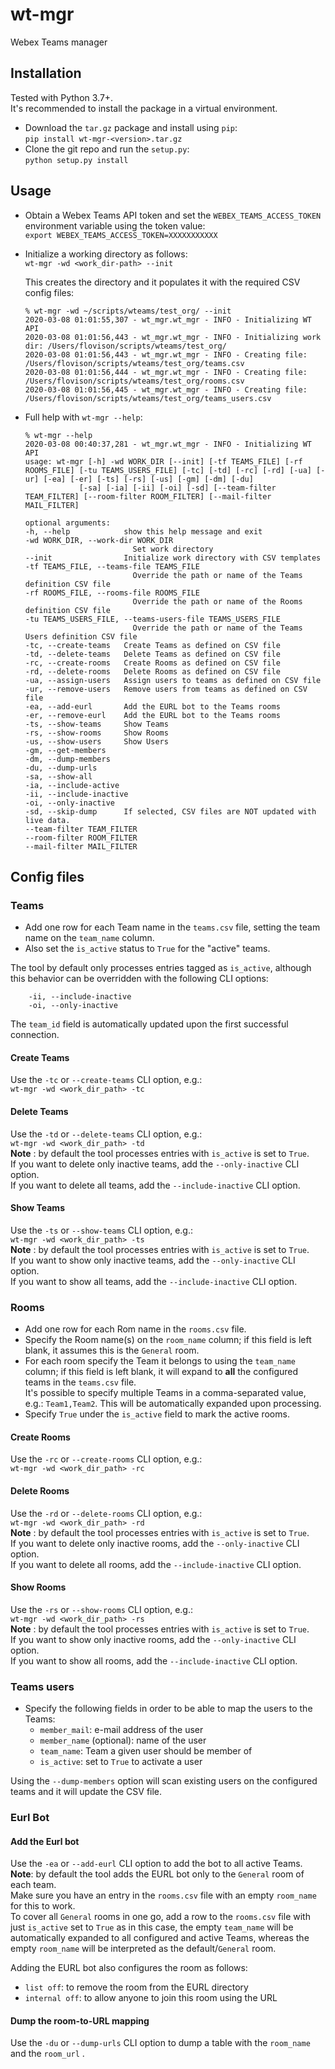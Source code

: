 # wt-mgr
Webex Teams manager

## Installation
Tested with Python 3.7+.  
It's recommended to install the package in a virtual environment.

* Download the `tar.gz` package and install using `pip`:  
  `pip install wt-mgr-<version>.tar.gz`
* Clone the git repo and run the `setup.py`:  
  `python setup.py install`

## Usage
* Obtain a Webex Teams API token and set the `WEBEX_TEAMS_ACCESS_TOKEN` environment variable using the token value:  
  `export WEBEX_TEAMS_ACCESS_TOKEN=XXXXXXXXXXX`

* Initialize a working directory as follows:  
  `wt-mgr -wd <work_dir-path> --init`

  This creates the directory and it populates it with the required CSV config files:  
  ```
  % wt-mgr -wd ~/scripts/wteams/test_org/ --init
  2020-03-08 01:01:55,307 - wt_mgr.wt_mgr - INFO - Initializing WT API
  2020-03-08 01:01:56,443 - wt_mgr.wt_mgr - INFO - Initializing work dir: /Users/flovison/scripts/wteams/test_org/
  2020-03-08 01:01:56,443 - wt_mgr.wt_mgr - INFO - Creating file: /Users/flovison/scripts/wteams/test_org/teams.csv
  2020-03-08 01:01:56,444 - wt_mgr.wt_mgr - INFO - Creating file: /Users/flovison/scripts/wteams/test_org/rooms.csv
  2020-03-08 01:01:56,445 - wt_mgr.wt_mgr - INFO - Creating file: /Users/flovison/scripts/wteams/test_org/teams_users.csv
  ``` 

* Full help with `wt-mgr --help`:  
    ```
    % wt-mgr --help                          
    2020-03-08 00:40:37,281 - wt_mgr.wt_mgr - INFO - Initializing WT API
    usage: wt-mgr [-h] -wd WORK_DIR [--init] [-tf TEAMS_FILE] [-rf ROOMS_FILE] [-tu TEAMS_USERS_FILE] [-tc] [-td] [-rc] [-rd] [-ua] [-ur] [-ea] [-er] [-ts] [-rs] [-us] [-gm] [-dm] [-du]
                [-sa] [-ia] [-ii] [-oi] [-sd] [--team-filter TEAM_FILTER] [--room-filter ROOM_FILTER] [--mail-filter MAIL_FILTER]

    optional arguments:
    -h, --help            show this help message and exit
    -wd WORK_DIR, --work-dir WORK_DIR
                            Set work directory
    --init                Initialize work directory with CSV templates
    -tf TEAMS_FILE, --teams-file TEAMS_FILE
                            Override the path or name of the Teams definition CSV file
    -rf ROOMS_FILE, --rooms-file ROOMS_FILE
                            Override the path or name of the Rooms definition CSV file
    -tu TEAMS_USERS_FILE, --teams-users-file TEAMS_USERS_FILE
                            Override the path or name of the Teams Users definition CSV file
    -tc, --create-teams   Create Teams as defined on CSV file
    -td, --delete-teams   Delete Teams as defined on CSV file
    -rc, --create-rooms   Create Rooms as defined on CSV file
    -rd, --delete-rooms   Delete Rooms as defined on CSV file
    -ua, --assign-users   Assign users to teams as defined on CSV file
    -ur, --remove-users   Remove users from teams as defined on CSV file
    -ea, --add-eurl       Add the EURL bot to the Teams rooms
    -er, --remove-eurl    Add the EURL bot to the Teams rooms
    -ts, --show-teams     Show Teams
    -rs, --show-rooms     Show Rooms
    -us, --show-users     Show Users
    -gm, --get-members
    -dm, --dump-members
    -du, --dump-urls
    -sa, --show-all
    -ia, --include-active
    -ii, --include-inactive
    -oi, --only-inactive
    -sd, --skip-dump      If selected, CSV files are NOT updated with live data.
    --team-filter TEAM_FILTER
    --room-filter ROOM_FILTER
    --mail-filter MAIL_FILTER
    ```

## Config files
### Teams
* Add one row for each Team name in the `teams.csv` file, setting the team name on the `team_name` column.  
* Also set the `is_active` status to `True` for the "active" teams.  

The tool by default only processes entries tagged as `is_active`, although this behavior can be overridden with the following CLI options:  
```
    -ii, --include-inactive
    -oi, --only-inactive
```

The `team_id` field is automatically updated upon the first successful connection.  

#### Create Teams
Use the `-tc` or `--create-teams` CLI option, e.g.:  
`wt-mgr -wd <work_dir_path> -tc`

#### Delete Teams
Use the `-td` or `--delete-teams` CLI option, e.g.:  
`wt-mgr -wd <work_dir_path> -td`  
__Note__ : by default the tool processes entries with `is_active` is set to `True`.  
If you want to delete only inactive teams, add the `--only-inactive` CLI option.  
If you want to delete all teams, add the `--include-inactive` CLI option. 

#### Show Teams
Use the `-ts` or `--show-teams` CLI option, e.g.:  
`wt-mgr -wd <work_dir_path> -ts`  
__Note__ : by default the tool processes entries with `is_active` is set to `True`.  
If you want to show only inactive teams, add the `--only-inactive` CLI option.  
If you want to show all teams, add the `--include-inactive` CLI option. 

### Rooms
* Add one row for each Rom name in the `rooms.csv` file.  
* Specify the Room name(s) on the `room_name` column; if this field is left blank, it assumes this is the `General` room.  
* For each room specify the Team it belongs to using the `team_name` column; if this field is left blank, it will expand to **all** the configured teams in the `teams.csv` file.  
It's possible to specify multiple Teams in a comma-separated value, e.g.:  `Team1,Team2`.  This will be automatically expanded upon processing.
* Specify `True` under the `is_active` field to mark the active rooms.

#### Create Rooms
Use the `-rc` or `--create-rooms` CLI option, e.g.:  
`wt-mgr -wd <work_dir_path> -rc`

#### Delete Rooms
Use the `-rd` or `--delete-rooms` CLI option, e.g.:  
`wt-mgr -wd <work_dir_path> -rd`  
__Note__ : by default the tool processes entries with `is_active` is set to `True`.  
If you want to delete only inactive rooms, add the `--only-inactive` CLI option.  
If you want to delete all rooms, add the `--include-inactive` CLI option. 

#### Show Rooms
Use the `-rs` or `--show-rooms` CLI option, e.g.:  
`wt-mgr -wd <work_dir_path> -rs`  
__Note__ : by default the tool processes entries with `is_active` is set to `True`.  
If you want to show only inactive rooms, add the `--only-inactive` CLI option.  
If you want to show all rooms, add the `--include-inactive` CLI option. 

### Teams users
* Specify the following fields in order to be able to map the users to the Teams:  
  * `member_mail`: e-mail address of the user
  * `member_name` (optional): name of the user
  * `team_name`: Team a given user should be member of
  * `is_active`: set to `True` to activate a user

Using the `--dump-members` option will scan existing users on the configured teams and it will update the CSV file.

### Eurl Bot
#### Add the Eurl bot
Use the `-ea` or `--add-eurl` CLI option to add the bot to all active Teams.  
__Note__: by default the tool adds the EURL bot only to the `General` room of each team.  
Make sure you have an entry in the `rooms.csv` file with an empty `room_name` for this to work.  
To cover all `General` rooms in one go, add a row to the `rooms.csv` file with just `is_active` set to `True` as in this case, the empty `team_name` will be automatically expanded to all configured and active Teams, whereas the empty `room_name` will be interpreted as the default/`General` room.

Adding the EURL bot also configures the room as follows:
* `list off`: to remove the room from the EURL directory
* `internal off`: to allow anyone to join this room using the URL

#### Dump the room-to-URL mapping
Use the `-du` or `--dump-urls` CLI option to dump a table with the `room_name` and the `room_url` .